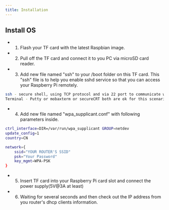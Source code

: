 ```yaml
---
title: Installation
---
```


## Install OS
- 1. Flash your TF card with the latest Raspbian image.
- 2. Pull off the TF card and connect it to you PC via microSD card reader.
- 3. Add new file named "ssh" to your /boot folder on this TF card.
This "ssh" file is to help you enable sshd service so that you can access your Raspberry Pi remotely.

```bash
ssh - secure shell, using TCP protocol and via 22 port to communicate with your terminal.
Terminal - Putty or mobaxterm or secureCRT both are ok for this scenario.
```

- 4. Add new file named "wpa_supplicant.conf" with following parameters inside.

```bash
ctrl_interface=DIR=/var/run/wpa_supplicant GROUP=netdev
update_config=1
country=CN

network={
	ssid="YOUR ROUTER'S SSID"
	psk="Your Password"
	key_mgmt=WPA-PSK
}
```

- 5. Insert TF card into your Raspberry Pi card slot and connect the power
   supply(5V@3A at least)
- 6. Waiting for several seconds and then check out the IP address from you
	router's dhcp clients information.

